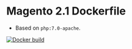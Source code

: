 # Magento 2.1 Dockerfile
- Based on `php:7.0-apache`.

[![Docker build](http://dockeri.co/image/roura/magento2.1)](https://hub.docker.com/r/roura/magento2.1/)
